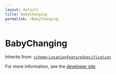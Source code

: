 ```yaml
---
layout: default
title: BabyChanging
permalink: /BabyChanging
---
```


# BabyChanging


Inherits from: [`schema:LocationFeatureSpecification`](https://schema.org/LocationFeatureSpecification)

For more information, see the [developer site](https://developer.openactive.io/data-model/types/).